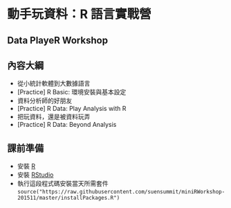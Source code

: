 # 動手玩資料：R 語言實戰營
## Data PlayeR Workshop

## 內容大綱
- 從小統計軟體到大數據語言
- [Practice] R Basic: 環境安裝與基本設定
- 資料分析師的好朋友
- [Practice] R Data: Play Analysis with R
- 把玩資料，還是被資料玩弄
- [Practice] R Data: Beyond Analysis

## 課前準備
- 安裝 [R](https://cran.r-project.org/)
- 安裝 [RStudio](https://www.rstudio.com/products/rstudio/download/)
- 執行這段程式碼安裝當天所需套件
  `source("https://raw.githubusercontent.com/suensummit/miniRWorkshop-201511/master/installPackages.R")`
